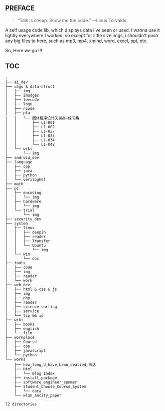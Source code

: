 ## PREFACE
> “Talk is cheap. Show me the code.”   --Linus Torvalds

A self usage code lib, which displays data i've seen or used. I wanna use it lightly everywhere I worked, so except for little size imgs,  i shouldn't push any big files to here, such as mp3, mp4, xmind, word, excel, ppt, etc.

So, Here we go !!!

## TOC

```
.
├── ai_dev
├── algo & data-struct
│   ├── img
│   ├── imudges
│   ├── leecode
│   ├── logu
│   ├── ncode
│   ├── pta
│   │   └── 团体程序设计天梯赛-练习集
│   │       ├── L1-001
│   │       ├── L1-002
│   │       ├── L1-027
│   │       ├── L1-033
│   │       ├── L1-034
│   │       └── L1-048
│   └── wiki
│       └── img
├── android_dev
├── language
│   ├── cpp
│   ├── java
│   ├── python
│   └── veriloghdl
├── math
├── pc
│   ├── encoding
│   │   └── img
│   ├── hardware
│   │   └── img
│   └── trial
│       └── img
├── security_dev
├── system
│   ├── linux
│   │   ├── deepin
│   │   ├── reader
│   │   ├── Transfer
│   │   └── Ubuntu
│   │       └── img
│   └── win
│       └── dos
├── tools
│   ├── code
│   ├── img
│   ├── reader
│   └── work
├── web_dev
│   ├── html & css & js
│   ├── img
│   ├── php
│   ├── reader
│   ├── science surfing
│   ├── service
│   └── tcp && ip
├── wiki
│   ├── books
│   ├── english
│   └── film
├── workplace
│   ├── Course
│   ├── cpp
│   ├── javascript
│   └── python
└── works
    ├── how_long_U_have_benn_dealied_白活
    ├── Html
    │   └── Blog Index
    ├── install_packege
    ├── software_engineer_summer
    ├── Student_Choose_Course_System
    │   └── data
    └── wlan_ancity_paper

72 directories
```

